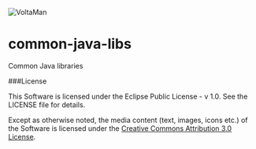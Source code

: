 ![VoltaMan](https://lh4.googleusercontent.com/-K-5zs1cS9yo/UuYYi647voI/AAAAAAAAAFs/R_wx_QMx6kk/w718-h303-no/volto.png)

common-java-libs
================

Common Java libraries

###License

This Software is licensed under the Eclipse Public License - v 1.0. See the LICENSE file for details.

Except as otherwise noted, the media content (text, images, icons etc.) of the Software is licensed under the [Creative Commons Attribution 3.0 License](http://creativecommons.org/licenses/by/3.0/).
